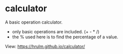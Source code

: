 # calculator
A basic operation calculator.
- only basic operations are included. (+ - * /)
- the % used here is to find the percentage of a value.

View: https://hrulm.github.io/calculator/